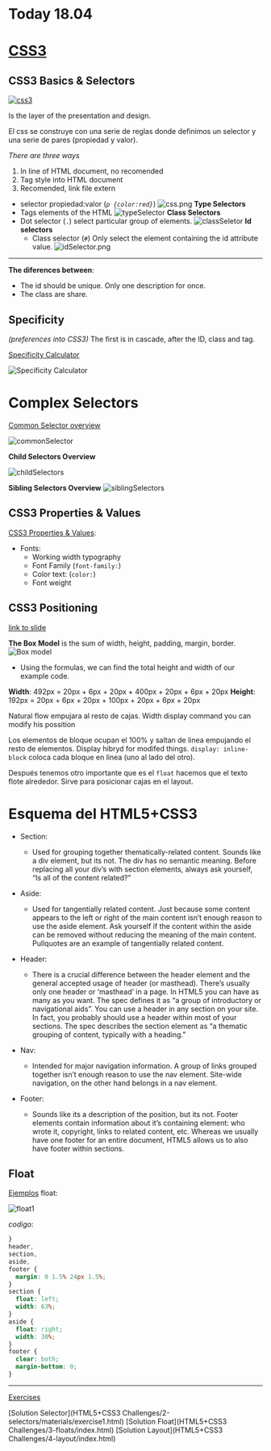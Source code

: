 # Today 18.04

# [CSS3](https://skylabcoders.github.io/bootcamp-abril2017/?full#css3)
## CSS3 Basics & Selectors

[![css3](img/css3.png)](https://skylabcoders.github.io/bootcamp-abril2017/?full#css3)

Is the layer of the presentation and design.

El css se construye con una serie de reglas donde definimos
un selector y una serie de pares (propiedad y valor).

*There are three ways* 
1.  In line of HTML document, no recomended
2.  Tag style into HTML document
3.  Recomended, link file extern


-   selector propiedad:valor (*``p {color:red}``*)
    ![css.png](img/css.png)
**Type Selectors**
-   Tags elements of the HTML
    ![typeSelector](img/typeSelector.png)
**Class Selectors**
-   Dot selector  (``.``) select particular group of elements.
     ![classSeletor](img/classSelector.png)
**Id selectors**
    + Class selector (``#``) Only select the element containing the id attribute value.
     ![idSelector.png](img/idSelector.png)

---

**The diferences between**:
-   The id should be unique. Only one description for once.
-   The class are share.

## Specificity 
*(preferences into CSS3)*
The first is in cascade, after the ID, class and tag.

[Specificity Calculator](https://specificity.keegan.st/)

![Specificity Calculator](img/specificityCalculator.png
)

# Complex Selectors

[Common Selector overview](http://learn.shayhowe.com/advanced-html-css/complex-selectors/)

![commonSelector](img/commonSelector.png)

**Child Selectors Overview**

![childSelectors](img/childSelectors.png)

**Sibling Selectors Overview**
![siblingSelectors](img/siblingSelectors.png)

## CSS3 Properties & Values

[CSS3 Properties & Values](https://skylabcoders.github.io/bootcamp-abril2017/?full#83):

-   Fonts: 
    * Working width typography
    * Font Family (``font-family:``)
    * Color text: (``color:``)
    * Font weight

## CSS3 Positioning
[link to slide](https://skylabcoders.github.io/bootcamp-abril2017/?full#85)

**The Box Model** is the sum of width, height, padding, margin, border.
![Box model](img/BoxModel.png)

- Using the formulas, we can find the total height and width of our example code.

**Width**: 492px = 20px + 6px + 20px + 400px + 20px + 6px + 20px
**Height**: 192px = 20px + 6px + 20px + 100px + 20px + 6px + 20px

Natural flow empujara al resto de cajas.
Width display command you can modify his possition

Los elementos de bloque ocupan el 100% y saltan de linea empujando el resto de elementos.
Display hibryd for modifed things. ``display: inline-block`` coloca cada bloque en linea (uno al lado del otro).

Después tenemos otro importante que es el ``float`` hacemos que el texto flote alrededor. Sirve para posicionar cajas en el layout.

# Esquema del HTML5+CSS3

-   Section:
    *   Used for grouping together thematically-related content. Sounds like a div element, but its not. The div has no semantic meaning. Before replacing all your div’s with section elements, always ask yourself, “Is all of the content related?”

-   Aside:
    *   Used for tangentially related content. Just because some content appears to the left or right of the main content isn’t enough reason to use the aside element. Ask yourself if the content within the aside can be removed without reducing the meaning of the main content. Pullquotes are an example of tangentially related content.
-   Header:
    *   There is a crucial difference between the header element and the general accepted usage of header (or masthead). There’s usually only one header or ‘masthead’ in a page. In HTML5 you can have as many as you want. The spec defines it as “a group of introductory or navigational aids”. You can use a header in any section on your site. In fact, you probably should use a header within most of your sections. The spec describes the section element as “a thematic grouping of content, typically with a heading.”
-   Nav:
    *   Intended for major navigation information. A group of links grouped together isn’t enough reason to use the nav element. Site-wide navigation, on the other hand belongs in a nav element.
-   Footer:
    *   Sounds like its a description of the position, but its not. Footer elements contain information about it’s containing element: who wrote it, copyright, links to related content, etc. Whereas we usually have one footer for an entire document, HTML5 allows us to also have footer within sections.

##  Float

[Ejemplos](http://learn.shayhowe.com/html-css/positioning-content/) float:

![float1](img/float1.png)

*codigo*:

```css
}
header,
section,
aside,
footer {
  margin: 0 1.5% 24px 1.5%;
}
section {
  float: left;
  width: 63%;
}
aside {
  float: right;
  width: 30%;
}
footer {
  clear: both;
  margin-bottom: 0;
}
```

---


[Exercises](https://skylabcoders.github.io/bootcamp-abril2017/?full#95)

[Solution Selector](HTML5+CSS3 Challenges/2-selectors/materials/exercise1.html)
[Solution Float](HTML5+CSS3 Challenges/3-floats/index.html)
[Solution Layout](HTML5+CSS3 Challenges/4-layout/index.html)




